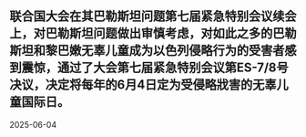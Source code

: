 联合国大会在其巴勒斯坦问题第七届紧急特别会议续会上，对巴勒斯坦问题做出审慎考虑，对如此之多的巴勒斯坦和黎巴嫩无辜儿童成为以色列侵略行为的受害者感到震惊，通过了大会第七届紧急特别会议第ES-7/8号决议，决定将每年的6月4日定为受侵略戕害的无辜儿童国际日。
---
2025-06-04
